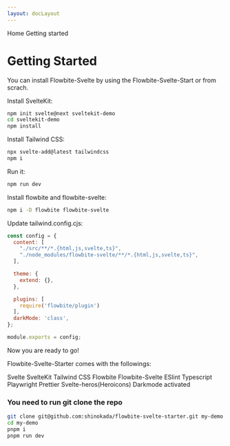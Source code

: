 ```yaml
---
layout: docLayout
---
```

<script>
  import Htwo from '../utils/Htwo.svelte'
  import { Breadcrumb, BreadcrumbItem } from '$lib/index'
  import { Home } from 'svelte-heros'
</script>

<Breadcrumb>
  <BreadcrumbItem href="/" icon={Home} variation="solid">Home</BreadcrumbItem>
  <BreadcrumbItem>Getting started</BreadcrumbItem>
</Breadcrumb>

<h1 class="text-3xl w-full dark:text-white py-8">Getting Started</h1>

<p>You can install Flowbite-Svelte by using the Flowbite-Svelte-Start or from scrach.</p>

<Htwo label="Installing from scrach" />

<p>Install SvelteKit:</p>

```bash
npm init svelte@next sveltekit-demo 
cd sveltekit-demo
npm install 
```

<p>Install Tailwind CSS:</p>

```bash
npx svelte-add@latest tailwindcss
npm i
```

<p>Run it:</p>

```bash
npm run dev
```

<p>Install flowbite and flowbite-svelte:</p>

```sh
npm i -D flowbite flowbite-svelte
```

<p>Update tailwind.config.cjs:</p>

```js
const config = {
  content: [
    "./src/**/*.{html,js,svelte,ts}",
    "./node_modules/flowbite-svelte/**/*.{html,js,svelte,ts}",
  ],

  theme: {
    extend: {},
  },

  plugins: [
    require('flowbite/plugin')
  ],
  darkMode: 'class',
};

module.exports = config;
```

<p>Now you are ready to go!</p>

<Htwo label="Installing Flowbite-Svelte-Starter" />

<p>Flowbite-Svelte-Starter comes with the followings:</p>


<span class="w-full dark:text-white">Svelte</span>
<span class="w-full dark:text-white">SvelteKit</span>
<span class="w-full dark:text-white">Tailwind CSS</span>
<span class="w-full dark:text-white">Flowbite</span>
<span class="w-full dark:text-white">Flowbite-Svelte</span>
<span class="w-full dark:text-white">ESlint</span>
<span class="w-full dark:text-white">Typescript</span>
<span class="w-full dark:text-white">Playwright</span>
<span class="w-full dark:text-white">Prettier</span>
<span class="w-full dark:text-white">Svelte-heros(Heroicons)</span>
<span class="w-full dark:text-white">Darkmode activated</span>

<h3>You need to run git clone the repo</h3>

```sh
git clone git@github.com:shinokada/flowbite-svelte-starter.git my-demo
cd my-demo
pnpm i
pnpm run dev
```